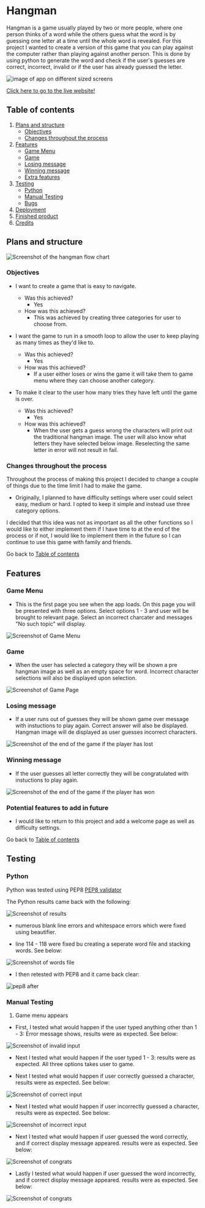 # Hangman

Hangman is a game usually played by two or more people, where one person thinks of a word while the others guess what the word is by guessing one letter at a time until the whole word is revealed.
For this project I wanted to create a version of this game that you can play against the computer rather than playing against another person.
This is done by using python to generate the word and check if the user's guesses are correct, incorrect, invalid or if the user has already guessed the letter.

<img src="images/amireponsive.png" alt="image of app on different sized screens">

[Click here to go to the live website!](https://iankanehangman.herokuapp.com/) 

## Table of contents 

1. [Plans and structure](#plans-and-structure)
    - [Objectives](#objectives)
    - [Changes throughout the process](#changes-throughout-the-process)
2. [Features](#features)
    - [Game Menu](#game-menu)
    - [Game](#game)
    - [Losing message](#losing-message)   
    - [Winning message](#winning-message) 
    - [Extra features](#extra-features)
3. [Testing](#testing)
    - [Python](#python)
    - [Manual Testing](#manual-testing)
    - [Bugs](#bugs)
4. [Deployment](#deployment)
5. [Finished product](#finished-product)
6. [Credits](#credits)

## Plans and structure 

<img src="images/hangmanflowchart.png" alt="Screenshot of the hangman flow chart">  

### Objectives

- I want to create a game that is easy to navigate. 
    - Was this achieved?
        - Yes
    - How was this achieved?
        - This was achieved by creating three categories for user to choose from.
                        
 - I want the game to run in a smooth loop to allow the user to keep playing as many times as they'd like to. 
    - Was this achieved?
        - Yes
    - How was this achieved?
        - If a user either loses or wins the game it will take them to game menu where they can choose another category.

- To make it clear to the user how many tries they have left until the game is over.
    - Was this achieved?
        - Yes
    - How was this achieved?
        - When the user gets a guess wrong the characters will print out the traditional hangman image. The user will also know what letters they have selected below image. Reselecting the same letter in error will not result in fail.

### Changes throughout the process

Throughout the process of making this project I decided to change a couple of things due to the time limit I had to make the game. 

- Originally, I planned to have difficulty settings where user could select easy, medium or hard. I opted to keep it simple and instead use three category options.

I decided that this idea was not as important as all the other functions so I would like to either implement them if I have time to at the end of the process or if not, I would like to implement them in the future so I can continue to use this game with family and friends. 

Go back to [Table of contents](#table-of-contents)

## Features 

### Game Menu
- This is the first page you see when the app loads. On this page you will be presented with three options. Select options 1 - 3 and user will be brought to relevant page. Select an incorrect charcater and messages "No such topic" will display.
<img src="images/hangmanmenu.png" alt="Screenshot of Game Menu">

### Game
- When the user has selected a category they will be shown a pre hangman image as well as an empty space for word. Incorrect character selections will also be displayed upon selection.
<img src="images/hangmanimage.png" alt="Screenshot of Game Page">

### Losing message
- If a user runs out of guesses they will be shown game over message with instuctions to play again. Correct answer will also be displayed. Hangman image will de displayed as user guesses incorrect characters.
<img src="images/hangmangameover.png" alt="Screenshot of the end of the game if the player has lost">

### Winning message
- If the user guesses all letter correctly they will be congratulated with instuctions to play again.
<img src="images/hangmanwin.png" alt="Screenshot of the end of the game if the player has won">

### Potential features to add in future
- I would like to return to this project and add a welcome page as well as difficulty settings. 

Go back to [Table of contents](#table-of-contents)

## Testing

### Python
Python was tested using PEP8 [PEP8 validator](http://pep8online.com/) 

The Python results came back with the following:

<img src="images/pep8issues.png" alt="Screenshot of results">

- numerous blank line errors and whitespace errors which were fixed using beautifier.

- line 114 - 118 were fixed bu creating a seperate word file and stacking words. See below:

<img src="images/words.png" alt="Screenshot of words file">

- I then retested with PEP8 and it came back clear:
<img src="images/pep8resolved.png" alt="pep8 after"> 

### Manual Testing 

1. Game menu appears

 - First, I tested what would happen if the user typed anything other than 1 - 3: Error message shows, results were as expected. See below:

 <img src="images/nosuchtopic.png" alt="Screenshot of invalid input"> 

 - Next I tested what would happen if the user typed 1 - 3: results were as expected. All three options takes user to game.

 - Next I tested what would happen if user correctly guessed a character, results were as expected. See below:

 <img src="images/correct.png" alt="Screenshot of correct input"> 

 - Next I tested what would happen if user incorrectly guessed a character, results were as expected. See below:

 <img src="images/incorrect.png" alt="Screenshot of incorrect input"> 

 - Next I tested what would happen if user guessed the word correctly, and if correct display message appeared. 
 results were as expected. See below:

 <img src="images/congrats.png" alt="Screenshot of congrats"> 

 - Lastly I tested what would happen if user guessed the word incorrectly, and if correct display message appeared. 
 results were as expected. See below:

 <img src="images/gameover.png" alt="Screenshot of congrats"> 


